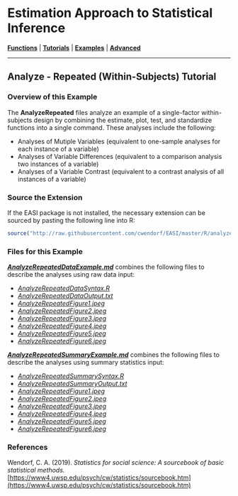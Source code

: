 # Estimation Approach to Statistical Inference

[**Functions**](../../Functions) | 
[**Tutorials**](../../Tutorials) | 
[**Examples**](../../Examples) | 
[**Advanced**](../../Advanced)

---

## Analyze - Repeated (Within-Subjects) Tutorial

### Overview of this Example

The **AnalyzeRepeated** files analyze an example of a single-factor within-subjects design by combining the estimate, plot, test, and standardize functions into a single command. These analyses include the following:

- Analyses of Mutiple Variables (equivalent to one-sample analyses for each instance of a variable)
- Analyses of Variable Differences (equivalent to a comparison analysis two instances of a variable)
- Analyses of a Variable Contrast (equivalent to a contrast analysis of all instances of a variable)

### Source the Extension

If the EASI package is not installed, the necessary extension can be sourced by pasting the following line into R:
```r
source("http://raw.githubusercontent.com/cwendorf/EASI/master/R/analyzeExtension.R")
```

### Files for this Example

[_**AnalyzeRepeatedDataExample.md**_](./AnalyzeRepeatedDataExample.md) combines the following files to describe the analyses using raw data input:

- [_AnalyzeRepeatedDataSyntax.R_](./AnalyzeRepeatedDataSyntax.R)
- [_AnalyzeRepeatedDataOutput.txt_](./AnalyzeRepeatedDataOutput.txt)
- [_AnalyzeRepeatedFigure1.jpeg_](./AnalyzeRepeatedFigure1.jpeg)
- [_AnalyzeRepeatedFigure2.jpeg_](./AnalyzeRepeatedFigure2.jpeg)
- [_AnalyzeRepeatedFigure3.jpeg_](./AnalyzeRepeatedFigure3.jpeg) 
- [_AnalyzeRepeatedFigure4.jpeg_](./AnalyzeRepeatedFigure4.jpeg)
- [_AnalyzeRepeatedFigure5.jpeg_](./AnalyzeRepeatedFigure5.jpeg) 
- [_AnalyzeRepeatedFigure6.jpeg_](./AnalyzeRepeatedFigure6.jpeg)

[_**AnalyzeRepeatedSummaryExample.md**_](./AnalyzeRepeatedSummaryExample.md) combines the following files to describe the analyses using summary statistics input:

- [_AnalyzeRepeatedSummarySyntax.R_](./AnalyzeRepeatedSummarySyntax.R)
- [_AnalyzeRepeatedSummaryOutput.txt_](./AnalyzeRepeatedSummaryOutput.txt)
- [_AnalyzeRepeatedFigure1.jpeg_](./AnalyzeRepeatedFigure1.jpeg)
- [_AnalyzeRepeatedFigure2.jpeg_](./AnalyzeRepeatedFigure2.jpeg)
- [_AnalyzeRepeatedFigure3.jpeg_](./AnalyzeRepeatedFigure3.jpeg) 
- [_AnalyzeRepeatedFigure4.jpeg_](./AnalyzeRepeatedFigure4.jpeg)
- [_AnalyzeRepeatedFigure5.jpeg_](./AnalyzeRepeatedFigure5.jpeg) 
- [_AnalyzeRepeatedFigure6.jpeg_](./AnalyzeRepeatedFigure6.jpeg)

### References

Wendorf, C. A. (2019). _Statistics for social science: A sourcebook of basic statistical methods._ [https://www4.uwsp.edu/psych/cw/statistics/sourcebook.htm](https://www4.uwsp.edu/psych/cw/statistics/sourcebook.htm)
